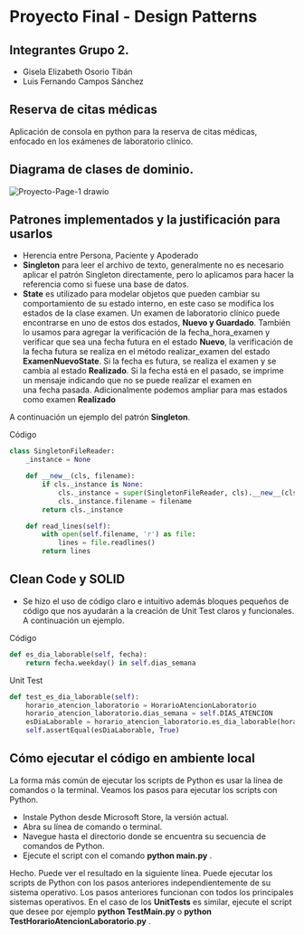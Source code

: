 # Proyecto Final - Design Patterns

## Integrantes Grupo 2.
+ Gisela Elizabeth Osorio Tibán
+ Luis Fernando Campos Sánchez

## Reserva de citas médicas
Aplicación de consola en python para la reserva de citas médicas, enfocado en los exámenes de laboratorio clínico.

## Diagrama de clases de dominio.
![Proyecto-Page-1 drawio](https://github.com/GissOsorio/proyecto-design-patterns/assets/17515471/f4edac7a-e047-4fa5-8a11-28646880b0a3)

## Patrones implementados y la justificación para usarlos 
+ Herencia entre Persona, Paciente y Apoderado
+ **Singleton** para leer el archivo de texto, generalmente no es necesario aplicar el patrón Singleton directamente, pero lo aplicamos para hacer la referencia como si fuese una base de datos.
+ **State** es utilizado para modelar objetos que pueden cambiar su comportamiento de su estado interno, en este caso se modifica los estados de la clase examen. Un examen de laboratorio clínico puede encontrarse en uno de estos dos estados, **Nuevo y Guardado**.
También lo usamos para agregar la verificación de la fecha_hora_examen y verificar que sea una fecha futura en el estado **Nuevo**, la verificación de la fecha futura se realiza en el método realizar_examen del estado **ExamenNuevoState**. Si la fecha es futura, se realiza el examen y se cambia al estado **Realizado**. Si la fecha está en el pasado, se imprime un mensaje indicando que no se puede realizar el examen en una fecha pasada.
Adicionalmente podemos ampliar para mas estados como examen **Realizado**

A continuación un ejemplo del patrón **Singleton**.

Código

```python
class SingletonFileReader:
    _instance = None

    def __new__(cls, filename):
        if cls._instance is None:
            cls._instance = super(SingletonFileReader, cls).__new__(cls)
            cls._instance.filename = filename
        return cls._instance

    def read_lines(self):
        with open(self.filename, 'r') as file:
            lines = file.readlines()
        return lines
```

## Clean Code y SOLID
+ Se hizo el uso de código claro e intuitivo además bloques pequeños de código que nos ayudarán a la creación de Unit Test claros y funcionales. A continuación un ejemplo.

Código

```python
def es_dia_laborable(self, fecha):
	return fecha.weekday() in self.dias_semana
```

Unit Test

```python
def test_es_dia_laborable(self):  
	horario_atencion_laboratorio = HorarioAtencionLaboratorio
	horario_atencion_laboratorio.dias_semana = self.DIAS_ATENCION
	esDiaLaborable = horario_atencion_laboratorio.es_dia_laborable(horario_atencion_laboratorio, self.FECHA_HORA_EXAMEN)
	self.assertEqual(esDiaLaborable, True)      
```

## Cómo ejecutar el código en ambiente local
La forma más común de ejecutar los scripts de Python es usar la línea de comandos o la terminal. Veamos los pasos para ejecutar los scripts con Python.

+ Instale Python desde Microsoft Store, la versión actual.
+ Abra su línea de comando o terminal.
+ Navegue hasta el directorio donde se encuentra su secuencia de comandos de Python.
+ Ejecute el script con el comando **python main.py** .

Hecho. Puede ver el resultado en la siguiente línea.
Puede ejecutar los scripts de Python con los pasos anteriores independientemente de su sistema operativo. Los pasos anteriores funcionan con todos los principales sistemas operativos.
En el caso de los **UnitTests**  es similar, ejecute el script que desee por ejemplo **python TestMain.py** o **python TestHorarioAtencionLaboratorio.py** .